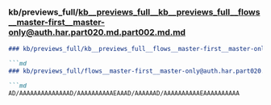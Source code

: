 ### kb/previews_full/kb__previews_full__kb__previews_full__flows__master-first__master-only@auth.har.part020.md.part002.md.md

```md
### kb/previews_full/kb__previews_full__flows__master-first__master-only@auth.har.part020.md.part002.md

```md
### kb/previews_full/flows__master-first__master-only@auth.har.part020.md (part 002)

```md
AD/AAAAAAAAAAAAAAD/AAAAAAAAAAEAAAD/AAAAAAD/AAAAAAAAAAEAAAAAAAAAA
```

```

```

```
